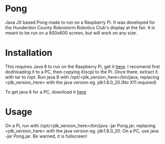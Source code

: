 Pong
====

Java JX based Pong made to run on a Raspberry Pi. It was developed for the Hunderdon County Robostorm Robotics Club's display at the fair. It is meant to be run on a 800x600 screen, but will work on any size.

Installation
====

This requires Java 8 to run on the Raspberry Pi, get it <a href="http://www.oracle.com/technetwork/java/embedded/downloads/javame/java-embedded-java-me-download-359231.html">here</a>. I recomend first dodnloading it to a PC, then copying it(scp) to the Pi. Once there, extract it with tar to /opt. Run java 8 with /opt/<jdk_version_here>/bin/java, replacing <jdk_version_here> with the java version eg. jdk1.8.0_20.(No X11 required)

To get java 8 for a PC, download it <a href="http://www.oracle.com/technetwork/java/javase/overview/java8-2100321.html">here</a>

Usage
====

On a Pi, run with /opt/<jdk_version_here>/bin/java -jar Pong.jar, replacing <jdk_version_here> with the java version eg. jdk1.8.0_20. On a PC, use java -jar Pong.jar. Be warned, it is fullscreen!
